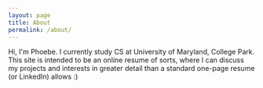 ```yaml
---
layout: page
title: About
permalink: /about/
---
```


Hi, I'm Phoebe. I currently study CS at University of Maryland, College Park. This site is intended to be an online resume of sorts, where I can discuss my projects and interests in greater detail than a standard one-page resume (or LinkedIn) allows :)
